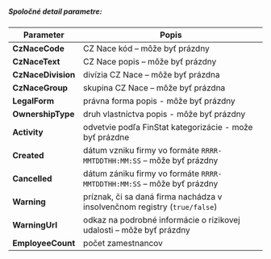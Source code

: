 ##### Spoločné detail parametre:
| Parameter | Popis |
| ----------- | ----------- |
| **CzNaceCode** | CZ Nace kód – môže byť prázdny |
| **CzNaceText** | CZ Nace popis – môže byť prázdny|
| **CzNaceDivision** | divízia CZ Nace – môže byť prázdna |
| **CzNaceGroup** | skupina CZ Nace – môže byť prázdna |
| **LegalForm** | právna forma popis - môže byť prázdny |
| **OwnershipType** | druh vlastníctva popis - môže byť prázdny |
| **Activity** | odvetvie podľa FinStat kategorizácie - može byť prázdne |
| **Created** | dátum vzniku firmy vo formáte `RRRR-MMTDDTHH:MM:SS` – môže byť prázdny |
| **Cancelled** | dátum zániku firmy vo formáte `RRRR-MMTDDTHH:MM:SS` – môže byť prázdny |
| **Warning** | príznak, či sa daná firma nachádza v insolvenčnom registry (`true/false`) |
| **WarningUrl** | odkaz na podrobné informácie o rizikovej udalosti – môže byť prázdny |
| **EmployeeCount** | počet zamestnancov |
